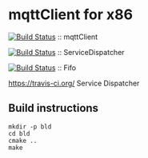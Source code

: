 # mqttClient for x86

[![Build Status](https://travis-ci.org/Tom360V/mqttClient_x86.svg?branch=master)](https://travis-ci.org/Tom360V/mqttClient_x86) :: mqttClient

[![Build Status](https://travis-ci.org/spoorcc/ServiceDispatcher.svg?branch=master)](https://travis-ci.org/Tom360V/ServiceDispatcher) :: ServiceDispatcher

[![Build Status](https://travis-ci.org/Tom360V/fifo.svg?branch=master)](https://travis-ci.org/Tom360V/fifo) :: Fifo

https://travis-ci.org/
Service Dispatcher

## Build instructions

    mkdir -p bld
    cd bld
    cmake ..
    make
